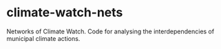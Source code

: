 # climate-watch-nets
Networks of Climate Watch. Code for analysing the interdependencies of municipal climate actions.
